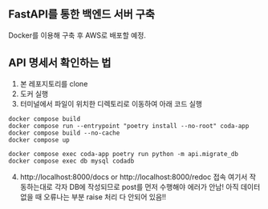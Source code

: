 ## FastAPI를 통한 백엔드 서버 구축
Docker를 이용해 구축 후 AWS로 배포할 예정.

## API 명세서 확인하는 법
1. 본 레포지토리를 clone
2. 도커 실행
3. 터미널에서 파일이 위치한 디렉토리로 이동하여 아래 코드 실행

```
docker compose build
docker compose run --entrypoint "poetry install --no-root" coda-app
docker compose build --no-cache
docker compose up

docker compose exec coda-app poetry run python -m api.migrate_db
docker compose exec db mysql codadb
```

4. http://localhost:8000/docs or http://localhost:8000/redoc 접속
   여기서 작동하는대로 각자 DB에 작성되므로 post를 먼저 수행해야 에러가 안남!
   아직 데이터 없을 때 오류나는 부분 raise 처리 다 안되어 있음!!
